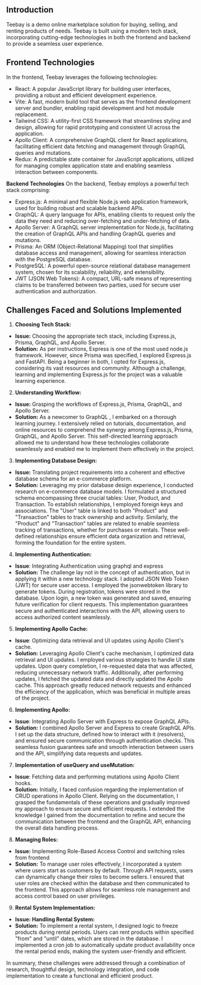 ## Introduction
Teebay is a demo online marketplace solution for buying, selling, and renting products of needs. Teebay is built using a modern tech stack, incorporating cutting-edge technologies in both the frontend and backend to provide a seamless user experience.

## Frontend Technologies
In the frontend, Teebay leverages the following technologies:

- React: A popular JavaScript library for building user interfaces, providing a robust and efficient development experience.
- Vite: A fast, modern build tool that serves as the frontend development server and bundler, enabling rapid development and hot module replacement.
- Tailwind CSS: A utility-first CSS framework that streamlines styling and design, allowing for rapid prototyping and consistent UI across the application.
- Apollo Client: A comprehensive GraphQL client for React applications, facilitating efficient data fetching and management through GraphQL queries and mutations.
- Redux: A predictable state container for JavaScript applications, utilized for managing complex application state and enabling seamless interaction between components.

**Backend Technologies**
On the backend, Teebay employs a powerful tech stack comprising:

- Express.js: A minimal and flexible Node.js web application framework, used for building robust and scalable backend APIs.
- GraphQL: A query language for APIs, enabling clients to request only the data they need and reducing over-fetching and under-fetching of data.
- Apollo Server: A GraphQL server implementation for Node.js, facilitating the creation of GraphQL APIs and handling GraphQL queries and mutations.
- Prisma: An ORM (Object-Relational Mapping) tool that simplifies database access and management, allowing for seamless interaction with the PostgreSQL database.
- PostgreSQL: A powerful open-source relational database management system, chosen for its scalability, reliability, and extensibility.
- JWT (JSON Web Tokens): A compact, URL-safe means of representing claims to be transferred between two parties, used for secure user authentication and authorization.

## Challenges Faced and Solutions Implemented

1.  **Choosing Tech Stack:**

- **Issue:** Choosing the appropriate tech stack, including Express.js, Prisma, GraphQL, and Apollo Server.
- **Solution:** As per instructions, Express is one of the most used node.js framework. However, since Prisma was specified, I explored Express.js and FastAPI. Being a beginner in both, I opted for Express.js, considering its vast resources and community. Although a challenge, learning and implementing Express.js for the project was a valuable learning experience.

2.  **Understanding Workflow:**

- **Issue:** Grasping the workflows of Express.js, Prisma, GraphQL, and Apollo Server.
- **Solution:** As a newcomer to GraphQL , I embarked on a thorough learning journey. I extensively relied on tutorials, documentation, and online resources to comprehend the synergy among Express.js, Prisma, GraphQL, and Apollo Server. This self-directed learning approach allowed me to understand how these technologies collaborate seamlessly and enabled me to implement them effectively in the project.

3.  **Implementing Database Design:**

- **Issue:** Translating project requirements into a coherent and effective database schema for an e-commerce platform.
- **Solution:** Leveraging my prior database design experience, I conducted research on e-commerce database models. I formulated a structured schema encompassing three crucial tables: User, Product, and Transaction. To establish relationships, I employed foreign keys and associations. The "User" table is linked to both "Product" and "Transaction" tables to track ownership and activity. Similarly, the "Product" and "Transaction" tables are related to enable seamless tracking of transactions, whether for purchases or rentals. These well-defined relationships ensure efficient data organization and retrieval, forming the foundation for the entire system.

4.  **Implementing Authentication:**

- **Issue**: Integrating Authentication using graphql and express
- **Solution:** The challenge lay not in the concept of authentication, but in applying it within a new technology stack. I adopted JSON Web Token (JWT) for secure user access. I employed the jsonwebtoken library to generate tokens. During registration, tokens were stored in the database. Upon login, a new token was generated and saved, ensuring future verification for client requests. This implementation guarantees secure and authenticated interactions with the API, allowing users to access authorized content seamlessly.

5.  **Implementing Apollo Cache:**

- **Issue**: Optimizing data retrieval and UI updates using Apollo Client's cache.
- **Solution:** Leveraging Apollo Client's cache mechanism, I optimized data retrieval and UI updates. I employed various strategies to handle UI state updates. Upon query completion, I re-requested data that was affected, reducing unnecessary network traffic. Additionally, after performing updates, I fetched the updated data and directly updated the Apollo cache. This approach greatly reduced network requests and enhanced the efficiency of the application, which was beneficial in multiple areas of the project.

6.  **Implementing Apollo:**

- **Issue**: Integrating Apollo Server with Express to expose GraphQL APIs.
- **Solution:** I combined Apollo Server and Express to create GraphQL APIs. I set up the data structure, defined how to interact with it (resolvers), and ensured secure communication through authentication checks. This seamless fusion guarantees safe and smooth interaction between users and the API, simplifying data requests and updates.

7.  **Implementation of useQuery and useMutation:**

- **Issue**: Fetching data and performing mutations using Apollo Client hooks.
- **Solution:** Initially, I faced confusion regarding the implementation of CRUD operations in Apollo Client. Relying on the documentation, I grasped the fundamentals of these operations and gradually improved my approach to ensure secure and efficient requests. I extended the knowledge I gained from the documentation to refine and secure the communication between the frontend and the GraphQL API, enhancing the overall data handling process.

8.  **Managing Roles:**

- **Issue:** Implementing Role-Based Access Control and switching roles from frontend
- **Solution:** To manage user roles effectively, I incorporated a system where users start as customers by default. Through API requests, users can dynamically change their roles to become sellers. I ensured that user roles are checked within the database and then communicated to the frontend. This approach allows for seamless role management and access control based on user privileges.

9.  **Rental System Implementation:**

- **Issue: Handling Rental System:**
- **Solution:** To implement a rental system, I designed logic to freeze products during rental periods. Users can rent products within specified "from" and "until" dates, which are stored in the database. I implemented a cron job to automatically update product availability once the rental period ends, making the system user-friendly and efficient.

In summary, these challenges were addressed through a combination of research, thoughtful design, technology integration, and code implementation to create a functional and efficient product.

